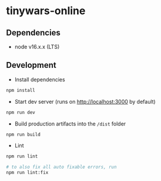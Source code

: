 # tinywars-online

## Dependencies

- node v16.x.x (LTS)

## Development

- Install dependencies

```sh
npm install
```

- Start dev server (runs on [http://localhost:3000](http://localhost:3000) by default)

```sh
npm run dev
```

- Build production artifacts into the `/dist` folder

```sh
npm run build
```

- Lint
```sh
npm run lint

# to also fix all auto fixable errors, run
npm run lint:fix
```